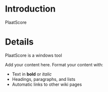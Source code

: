 # Introduction #

PlaatScore


# Details #

PlaatScore is a windows tool

Add your content here.  Format your content with:
  * Text in **bold** or _italic_
  * Headings, paragraphs, and lists
  * Automatic links to other wiki pages